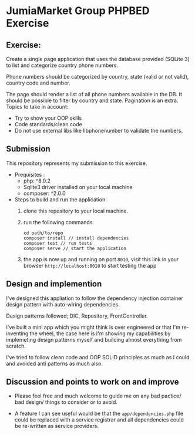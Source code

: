 # JumiaMarket Group PHPBED Exercise

## Exercise:

Create a single page application that uses the database provided (SQLite 3) to list and
categorize country phone numbers.

Phone numbers should be categorized by country, state (valid or not valid), country code and
number.

The page should render a list of all phone numbers available in the DB. It should be possible to
filter by country and state. Pagination is an extra.
Topics to take in account:
- Try to show your OOP skills
- Code standards/clean code
- Do not use external libs like libphonenumber to validate the numbers.

## Submission 

This repository represents my submission to this exercise.

- Prequisites : 
    - php: ^8.0.2 
    - Sqlite3 driver installed on your local machine
    - composer: ^2.0.0 
- Steps to build and run the application: 
    1. clone this repository to your local machine.
    
    2. run the following commands 
        ```
        cd path/to/repo
        composer install // install dependencies
        composer test // run tests
        composer serve // start the application
        ```
    3. the app is now up and running on port `8010`, visit this link in your browser `http://localhost:8010` to start testing the app
    

## Design and implemention 


I've designed this appliation to follow the dependency injection container design pattern with auto-wiring dependencies.


Design patterns followed; DIC, Repository, FrontController.


I've built a mini app which you might think is over engineered or that I'm re-inventing the wheel, the case here is I'm showing my capabilities by implemeting design patterns myself and building almost everything from scratch.


I've tried to follow clean code and OOP SOLID principles as much as I could and avoided anti patterns as much also.


## Discussion and points to work on and improve

- Please feel free and much welcome to guide me on any bad pactice/ bad design/ things to consider or to avoid. 

- A feature I can see useful would be that the `app/dependencies.php` file could be replaced with a service registrar and all dependencies could be re-written as service providers. 
